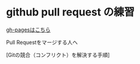 # github pull request の練習

[gh-pagesはこちら](https://hosokawa9360.github.io/first-PullRequest-gh-pages/)

Pull Requestをマージする人へ

  [Gitの競合（コンフリクト）を解決する手順]


